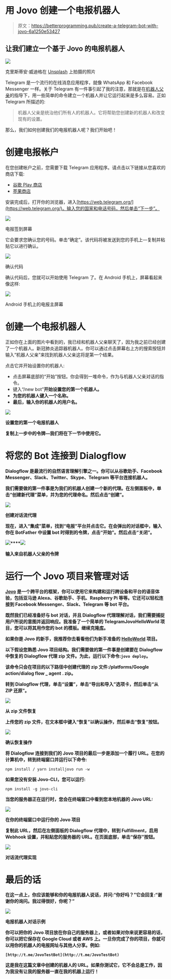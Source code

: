 # 用 Jovo 创建一个电报机器人

> 原文：<https://betterprogramming.pub/create-a-telegram-bot-with-jovo-6a1250e53427>

## 让我们建立一个基于 Jovo 的电报机器人

![](img/1fcade82348ef8a6bcfe59314e6430d0.png)

克里斯蒂安·威迪格在 [Unsplash](https://unsplash.com/photos/GWkioAj5aB4) 上拍摄的照片

Telegram 是一个流行的在线消息应用程序，就像 WhatsApp 和 Facebook Messenger 一样。关于 Telegram 有一件事引起了我的注意，那就是在[机器人父亲](https://core.telegram.org/bots)的指导下，用一些简单的命令建立一个机器人并让它运行起来是多么容易。正如 Telegram 所描述的:

> 机器人父亲是统治他们所有人的机器人。它将帮助您创建新的机器人和改变现有的设置。

那么，我们如何创建我们的电报机器人呢？我们开始吧！

# 创建电报帐户

在您创建帐户之前，您需要下载 Telegram 应用程序。请点击以下链接从您喜欢的商店下载:

*   [谷歌 Play 商店](https://play.google.com/store/apps/details?id=org.telegram.messenger&hl=en)
*   [苹果商店](https://apps.apple.com/us/app/telegram-messenger/id686449807)

安装完成后，打开你的浏览器，进入[https://web.telegram.org/](https://web.telegram.org/)。输入您的国家和电话号码，然后单击“下一步”。

![](img/aa1806b2b384aa2be8f87ef85a9a7d8e.png)

电报签到屏幕

它会要求您确认您的号码。单击“确定”。该代码将被发送到您的手机上—复制并粘贴它以进行确认。

![](img/f9852f8efcf40d27d53f35bae184b66f.png)

确认代码

确认代码后，您就可以开始使用 Telegram 了。在 Android 手机上，屏幕看起来像这样:

![](img/aed4a925b5c2f47b23d0e9027e9a57ef.png)

Android 手机上的电报主屏幕

# 创建一个电报机器人

正如你在上面的图片中看到的，我已经和机器人父亲聊天了，因为我之前已经创建了一个机器人。新冠肺炎追踪器机器人。你可以通过点击屏幕右上方的搜索按钮并输入“机器人父亲”来找到机器人父亲这将是第一个结果。

点击它并开始设置你的机器人:

*   点击屏幕底部的“开始”按钮。你会得到一堆命令，作为与机器人父亲对话的指令。
*   键入“/new bot”**开始设置您的第一个机器人。**
*   **为您的机器人键入一个名称。**
*   **最后，输入你的机器人的用户名。**

**![](img/1945f79a46b7943151d763e74b4fabf8.png)**

**设置您的第一个电报机器人**

**复制上一步中的令牌—我们将在下一节中使用它。**

# **将您的 Bot 连接到 Dialogflow**

**Dialogflow 是最流行的自然语言理解引擎之一。你可以从谷歌助手、Facebook Messenger、Slack、Twitter、Skype、Telegram 等平台连接机器人。**

**我们需要做的第一件事是为我们的机器人创建一个新的代理。在左侧面板中，单击“创建新代理”菜单，并为您的代理命名。然后点击“创建”。**

**![](img/429dae33c3916ee2f6e41c0dba2ad643.png)**

**创建对话流代理**

**现在，进入“集成”菜单，找到“电报”平台并点击它。在会弹出的对话框中，输入你在 BotFather 中设置 bot 时得到的令牌，点击“开始”。然后点击“关闭”。**

**![](img/eaecc90ca44d9980d2fb4805ae00fda1.png)****![](img/ad37d31367e506fe4e426a23d8d2fcb3.png)**

**输入来自机器人父亲的令牌**

# **运行一个 Jovo 项目来管理对话**

**[Jovo](https://www.jovo.tech/) 是一个跨平台的框架，你可以使用它来构建和运行跨设备和平台的语音体验，包括亚马逊 Alexa、谷歌助手、手机、Raspberry Pi 等等。它还可以轻松连接到 Facebook Messenger、Slack、Telegram 等 bot 平台。**

**既然我们已经准备好与 bot 对话，并且 Dialogflow 代理理解对话，我们需要捕捉用户所说的意图并返回响应。我准备了一个简单的 TelegramJovoHelloWorld 项目，您可以将其用作您的 bot 的模板。继续克隆[库](https://github.com/omenocal/TelegramJovoHelloWorld)。**

**如果你是 Jovo 的新手，我推荐你去看看他们为新手准备的 [HelloWorld](https://www.jovo.tech/courses/project-1-hello-world) 项目。**

**以下假设您熟悉 Jovo 项目结构。我们需要做的第一件事是创建要在 Dialogflow 中恢复的 Dialogflow 代理 zip 文件。为此，运行以下命令:`jovo deploy`。**

**该命令只会在项目的以下路径中创建代理的 zip 文件:/platforms/Google action/dialog flow _ agent . zip。**

**转到 Dialogflow 代理，单击“设置”，单击“导出和导入”选项卡，然后单击“从 ZIP 还原”。**

**![](img/7f46da6878d50b807d6fa23ba0948266.png)**

**从 zip 文件恢复**

**上传您的 zip 文件，在文本框中键入“恢复”以确认操作，然后单击“恢复”按钮。**

**![](img/570169eecd6bf6ccfa7d12d1becea44e.png)**

**确认恢复操作**

**将 Dialogflow 连接到我们的 Jovo 项目的最后一步是添加一个履行 URL。在您的计算机中，转到终端窗口并运行以下命令:**

```
npm install / yarn installjovo run -w
```

**如果您没有安装 Jovo-CLI，您可以运行:**

```
npm install -g jovo-cli
```

**当您的服务器正在运行时，您会在终端窗口中看到您本地机器的 Jovo URL:**

**![](img/6f285e1b2353167470eb3ec1929a3cf7.png)**

**在你的终端窗口中运行你的 Jovo 项目**

**复制此 URL，然后在左侧面板的 Dialogflow 代理中，转到 Fulfillment，启用 Webhook 设置，并粘贴您的服务器的 URL。在页面底部，单击“保存”按钮。**

**![](img/9efbb233db1b02d39cb49f5dc10cb637.png)**

**对话流代理实现**

# **最后的话**

**在这一点上，你应该能够和你的电报机器人说话，并问:“你好吗？”它会回复:“谢谢你的询问。我过得很好，你呢？”**

**![](img/3ae8ec816e7e42c42bb979a82fbda135.png)**

**电报机器人对话示例**

**你可以把你的 Jovo 项目放在你自己的服务器上，或者如果对你来说更容易的话，你可以把它保存在 Google Cloud 或者 AWS 上。一旦你完成了你的项目，你就可以用你的机器人的电报网址与其他人分享。例如:**

**`[http://t.me/JovoTestBot](http://t.me/JovoTestBot)`**

**这是我在这篇文章中创建的机器人的 URL。如果你测试它，它不会总是工作，因为我没有让我的服务器一直在我的机器上运行！**